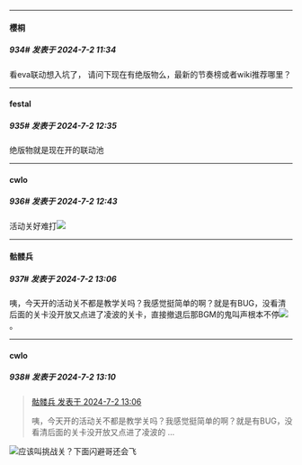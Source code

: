 ﻿
*****

####  樱桐  
##### 934#       发表于 2024-7-2 11:34

看eva联动想入坑了， 请问下现在有绝版物么，最新的节奏榜或者wiki推荐哪里？


*****

####  festal  
##### 935#       发表于 2024-7-2 12:35

绝版物就是现在开的联动池


*****

####  cwlo  
##### 936#       发表于 2024-7-2 12:43

活动关好难打<img src="https://static.saraba1st.com/image/smiley/face2017/125.png" referrerpolicy="no-referrer">


*****

####  骷髅兵  
##### 937#       发表于 2024-7-2 13:06

咦，今天开的活动关不都是教学关吗？我感觉挺简单的啊？就是有BUG，没看清后面的关卡没开放又点进了凌波的关卡，直接撤退后那BGM的鬼叫声根本不停<img src="https://static.saraba1st.com/image/smiley/face2017/068.png" referrerpolicy="no-referrer">。


*****

####  cwlo  
##### 938#       发表于 2024-7-2 13:10

<blockquote><a href="httphttps://bbs.saraba1st.com/2b/forum.php?mod=redirect&amp;goto=findpost&amp;pid=65455888&amp;ptid=2072825" target="_blank">骷髅兵 发表于 2024-7-2 13:06</a>

咦，今天开的活动关不都是教学关吗？我感觉挺简单的啊？就是有BUG，没看清后面的关卡没开放又点进了凌波的 ...</blockquote>
<img src="https://static.saraba1st.com/image/smiley/face/191.gif" referrerpolicy="no-referrer">应该叫挑战关？下面闪避哥还会飞


